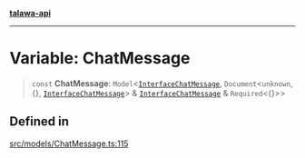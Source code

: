 [**talawa-api**](../../../README.md)

***

# Variable: ChatMessage

> `const` **ChatMessage**: `Model`\<[`InterfaceChatMessage`](../interfaces/InterfaceChatMessage.md), `Document`\<`unknown`, \{\}, [`InterfaceChatMessage`](../interfaces/InterfaceChatMessage.md)\> & [`InterfaceChatMessage`](../interfaces/InterfaceChatMessage.md) & `Required`\<\{\}\>\>

## Defined in

[src/models/ChatMessage.ts:115](https://github.com/Suyash878/talawa-api/blob/f376d03c37e9acd046e7cc983947432c95f74442/src/models/ChatMessage.ts#L115)
